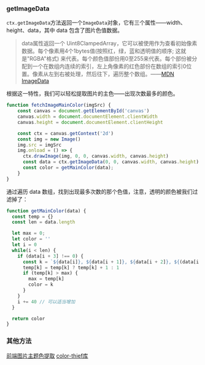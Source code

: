 ### getImageData
`ctx.getImageData`方法返回一个`ImageData`对象，它有三个属性——width、height、data，其中 data 包含了图片色值数据。
> data属性返回一个 Uint8ClampedArray，它可以被使用作为查看初始像素数据。每个像素用4个1bytes值(按照红，绿，蓝和透明值的顺序; 这就是"RGBA"格式) 来代表。每个颜色值部份用0至255来代表。每个部份被分配到一个在数组内连续的索引，左上角像素的红色部份在数组的索引0位置。像素从左到右被处理，然后往下，遍历整个数组。——[MDN ImageData](https://developer.mozilla.org/zh-CN/docs/Web/API/Canvas_API/Tutorial/Pixel_manipulation_with_canvas)

根据这一特性，我们可以轻松提取图片的主色——出现次数最多的颜色。

````js
function fetchImageMainColor(imgSrc) {
    const canvas = document.getElementById('canvas')
    canvas.width = document.documentElement.clientWidth
    canvas.height = document.documentElement.clientHeight

    const ctx = canvas.getContext('2d')
    const img = new Image()
    img.src = imgSrc
    img.onload = () => {
      ctx.drawImage(img, 0, 0, canvas.width, canvas.height)
      const data = ctx.getImageData(0, 0, canvas.width, canvas.height).data
      const color = getMainColor(data);
    }
}
````
通过遍历 data 数组，找到出现最多次数的那个色值，注意，透明的颜色被我们过滤掉了：
````js
function getMainColor(data) {
  const temp = {}
  const len = data.length

  let max = 0;
  let color = ''
  let i = 0
  while(i < len) {
    if (data[i + 3] !== 0) {
      const k = `${data[i]}, ${data[i + 1]}, ${data[i + 2]}, ${(data[i + 3] / 255)}`
      temp[k] = temp[k] ? temp[k] + 1 : 1
      if (temp[k] > max) {
        max = temp[k]
        color = k
      }
    }
    i += 40 // 可以适当增加
  }

  return color
}
````

### 其他方法
[前端图片主题色提取](https://cloud.tencent.com/developer/article/1132389)
[color-thief库](https://github.com/lokesh/color-thief)